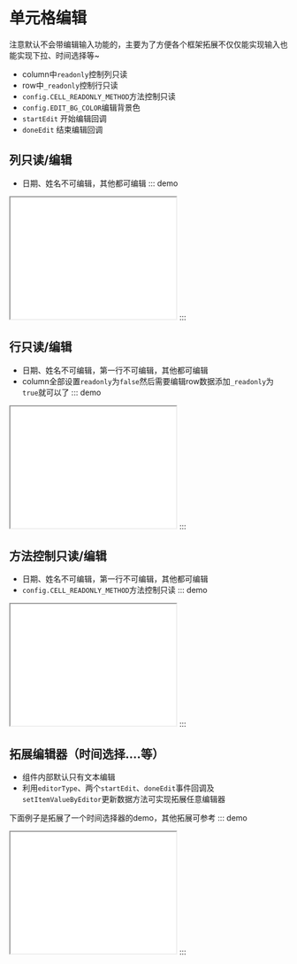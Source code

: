 # 单元格编辑
注意默认不会带编辑输入功能的，主要为了方便各个框架拓展不仅仅能实现输入也能实现下拉、时间选择等~
- column中`readonly`控制列只读
- row中`_readonly`控制行只读
- `config.CELL_READONLY_METHOD`方法控制只读
- `config.EDIT_BG_COLOR`编辑背景色
- `startEdit` 开始编辑回调
- `doneEdit` 结束编辑回调
## 列只读/编辑
- 日期、姓名不可编辑，其他都可编辑
::: demo
<iframe src="/readonly/column.html" style="min-height:220px"></iframe>
:::

## 行只读/编辑
- 日期、姓名不可编辑，第一行不可编辑，其他都可编辑
- column全部设置`readonly`为`false`然后需要编辑row数据添加`_readonly`为`true`就可以了
::: demo
<iframe src="/readonly/row.html" style="min-height:220px"></iframe>
:::

## 方法控制只读/编辑
- 日期、姓名不可编辑，第一行不可编辑，其他都可编辑
- `config.CELL_READONLY_METHOD`方法控制只读
::: demo
<iframe src="/readonly/method.html" style="min-height:220px"></iframe>
:::

## 拓展编辑器（时间选择....等）
- 组件内部默认只有文本编辑
- 利用`editorType`、两个`startEdit`、`doneEdit`事件回调及`setItemValueByEditor`更新数据方法可实现拓展任意编辑器

下面例子是拓展了一个时间选择器的demo，其他拓展可参考
::: demo
<iframe src="/readonly/date.html" style="min-height:220px"></iframe>
:::